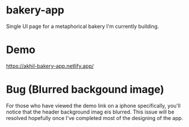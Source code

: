 # bakery-app
Single UI page for a metaphorical bakery I'm currently building.

# Demo
https://akhil-bakery-app.netlify.app/

# Bug (Blurred backgound image)
For those who have viewed the demo link on a iphone specifically, you'll notice that the header background imag eis blurred. 
This issue will be resolved hopefully once I've completed most of the designing of the app.
